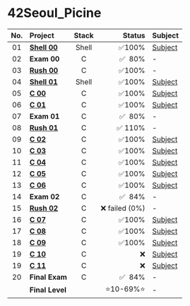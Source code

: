 # 42Seoul_Picine	
|No.	|Project							|Stack    |Status   |Subject
|:-:  |:--								  |:-:		  |--:      |-    |
|01	  |[**Shell 00**](./shell00)	|Shell		|✅100%|[Subject](./shell00/resource/shell00.pdf)|
|02	  |**Exam 00**          |C		    |✅&nbsp;&nbsp;80%     |-|
|03	  |[**Rush 00**](./rush00)	|C		|✅100%    |-    | 
|04	  |[**Shell 01**](./shell01)	|Shell		|✅100%|[Subject](./shell01/resource/shell01.pdf)|
|05	  |[**C 00**](./c00)	  |C		    |✅100%    |[Subject](./c00/resource/c00.pdf)|
|06	  |[**C 01**](./c01)	  |C		    |✅100%    |[Subject](./c01/resource/c01.pdf)|
|07	  |**Exam 01**          |C		    |✅&nbsp;&nbsp;80%     |-|
|08	  |[**Rush 01**](./rush01)	|C		|✅&nbsp;110%    |- |
|09	  |[**C 02**](./c01)	  |C		    |✅100%    |[Subject](./c02/resource/c02.pdf)|
|10	  |[**C 03**](./c03)	  |C		    |✅100%    |[Subject](./c03/resource/c03.pdf)|
|11	  |[**C 04**](./c04)	  |C		    |✅100%    |[Subject](./c04/resource/c04.pdf)|
|12	  |[**C 05**](./c05)	  |C		    |✅100%    |[Subject](./c05/resource/c05.pdf)|
|13	  |[**C 06**](./c06)	  |C		    |✅100%    |[Subject](./c06/resource/c06.pdf)|
|14   |**Exam 02**          |C		    |✅&nbsp;&nbsp;84%      |-|   
|15	  |[**Rush 02**](./rush02)	|C		|❌ failed (0%)|- |
|16	  |[**C 07**](./c07)	  |C		    |✅100%    |[Subject](./c07/resource/c07.pdf)|
|17	  |[**C 08**](./c08)	  |C		    |✅100%    |[Subject](./c08/resource/c08.pdf)|
|18	  |[**C 09**](./c09)	  |C		    |✅100%    |[Subject](./c09/resource/c09.pdf)|
|19	  |[**C 10**](./c10)	  |C		    |❌        |[Subject](./c10/resource/c10.pdf)|
|19	  |[**C 11**](./c11)	  |C		    |❌        |[Subject](./c11/resource/c11.pdf)|
|20	  |**Final Exam**       |C		    |✅&nbsp;&nbsp;84%     |- |      
|	  |**Final Level**        |		      |⭐️10-69%⭐️   |- | 

